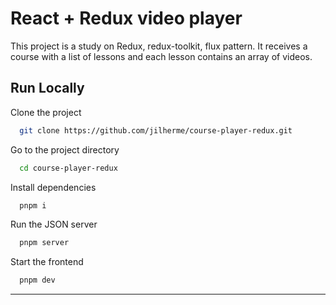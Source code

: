 # React + Redux video player 

This project is a study on Redux, redux-toolkit, flux pattern. It receives a course with a list of lessons and each lesson contains an array of videos.


## Run Locally

Clone the project

```bash
  git clone https://github.com/jilherme/course-player-redux.git
```

Go to the project directory

```bash
  cd course-player-redux
```

Install dependencies

```bash
  pnpm i
```

Run the JSON server

```bash
  pnpm server
```


Start the frontend

```bash
  pnpm dev
```

****

